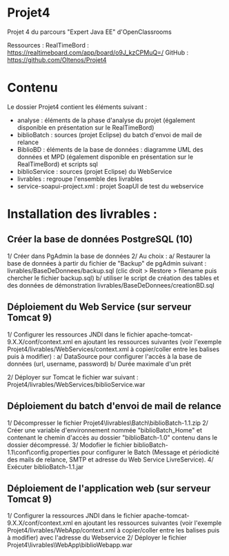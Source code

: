 # Projet4
Projet 4 du parcours "Expert Java EE" d'OpenClassrooms

Ressources : 
RealTimeBord : https://realtimeboard.com/app/board/o9J_kzCPMuQ=/
GitHub : https://github.com/Oltenos/Projet4

# Contenu
Le dossier Projet4 contient les éléments suivant : 
 - analyse : éléments de la phase d'analyse du projet (également disponible en présentation sur le RealTimeBord)
 - biblioBatch : sources (projet Eclipse) du batch d'envoi de mail de relance
 - BiblioBD : éléments de la base de données : diagramme UML des données et MPD (également disponible en présentation sur le RealTimeBord) et scripts sql
 - biblioService : sources (projet Eclipse) du WebService
 - livrables : regroupe l'ensemble des livrables
 - service-soapui-project.xml : projet SoapUI de test du webservice

# Installation des livrables : 
## Créer la base de données PostgreSQL (10)

1/ Créer dans PgAdmin la base de données
2/ Au choix :
	a/ Restaurer la base de données à partir du fichier de "Backup" de pgAdmin suivant : livrables/BaseDeDonnees/backup.sql (clic droit > Restore > filename puis chercher le fichier backup.sql)
	b/ utiliser le script de création des tables et des données de démonstration livrables/BaseDeDonnees/creationBD.sql

## Déploiement du Web Service (sur serveur Tomcat 9)

1/ Configurer les ressources JNDI dans le fichier apache-tomcat-9.X.X/conf/context.xml en ajoutant les ressources suivantes (voir l'exemple Projet4/livrables/WebServices/context.xml à copier/coller entre les balises <Context> puis à modifier) :
	a/ DataSource pour configurer l'accès à la base de données (url, username, password)
	b/ Durée maximale d'un prêt

2/ Déployer sur Tomcat le fichier war suivant : Projet4/livrables/WebServices/biblioService.war

## Déploiement du batch d'envoi de mail de relance

1/ Décompresser le fichier Projet4\livrables\Batch\biblioBatch-1.1.zip
2/ Créer une variable d'environnement nommée "biblioBatch_Home" et contenant le chemin d'accès au dossier "biblioBatch-1.0" contenu dans le dossier décompressé.
3/ Modofier le fichier biblioBatch-1.1\conf\config.properties pour configurer le Batch (Message et périodicité des mails de relance, SMTP et adresse du Web Service LivreService).
4/ Exécuter biblioBatch-1.1.jar

## Déploiement de l'application  web (sur serveur Tomcat 9)

1/ Configurer la ressources JNDI dans le fichier apache-tomcat-9.X.X/conf/context.xml en ajoutant les ressources suivantes (voir l'exemple Projet4/livrables/WebApp/context.xml à copier/coller entre les balises <Context> puis à modifier) avec l'adresse du Webservice
2/ Déployer le fichier Projet4\livrables\WebApp\biblioWebapp.war
